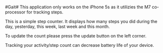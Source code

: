 #Gait#
This application only works on the iPhone 5s 
as it utilizies the M7 co-processor for tracking steps.

This is a simple step counter. It displays how many
steps you did during the day, yesterday, this week, last week
and this month.

To update the count please press the update button 
on the left corner.

Tracking your activity/step count can decrease battery life of your device.
